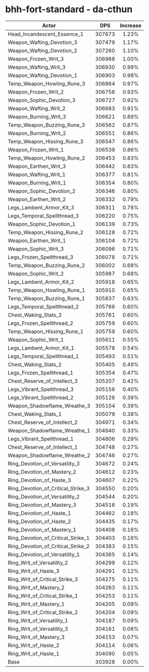 # bhh-fort-standard - da-cthun
| Actor | DPS | Increase |
|---|:---:|:---:|
|Head_Incandescent_Essence_1|307673|1.23%|
|Weapon_Wafting_Devotion_3|307479|1.17%|
|Weapon_Wafting_Devotion_2|307260|1.10%|
|Weapon_Frozen_Writ_3|306968|1.00%|
|Weapon_Wafting_Writ_3|306930|0.99%|
|Weapon_Wafting_Devotion_1|306903|0.98%|
|Temp_Weapon_Howling_Rune_3|306864|0.97%|
|Weapon_Frozen_Writ_2|306756|0.93%|
|Weapon_Sophic_Devotion_3|306727|0.92%|
|Weapon_Wafting_Writ_2|306683|0.91%|
|Weapon_Burning_Writ_3|306621|0.89%|
|Temp_Weapon_Buzzing_Rune_3|306562|0.87%|
|Weapon_Burning_Writ_2|306551|0.86%|
|Temp_Weapon_Hissing_Rune_3|306547|0.86%|
|Weapon_Frozen_Writ_1|306539|0.86%|
|Temp_Weapon_Howling_Rune_2|306453|0.83%|
|Weapon_Earthen_Writ_3|306442|0.83%|
|Weapon_Wafting_Writ_1|306377|0.81%|
|Weapon_Burning_Writ_1|306354|0.80%|
|Weapon_Sophic_Devotion_2|306346|0.80%|
|Weapon_Earthen_Writ_2|306332|0.79%|
|Legs_Lambent_Armor_Kit_3|306311|0.78%|
|Legs_Temporal_Spellthread_3|306220|0.75%|
|Weapon_Sophic_Devotion_1|306139|0.73%|
|Temp_Weapon_Hissing_Rune_2|306128|0.72%|
|Weapon_Earthen_Writ_1|306104|0.72%|
|Weapon_Sophic_Writ_3|306096|0.71%|
|Legs_Frozen_Spellthread_3|306078|0.71%|
|Temp_Weapon_Buzzing_Rune_2|306002|0.68%|
|Weapon_Sophic_Writ_2|305987|0.68%|
|Legs_Lambent_Armor_Kit_2|305918|0.65%|
|Temp_Weapon_Howling_Rune_1|305910|0.65%|
|Temp_Weapon_Buzzing_Rune_1|305837|0.63%|
|Legs_Temporal_Spellthread_2|305766|0.60%|
|Chest_Waking_Stats_3|305761|0.60%|
|Legs_Frozen_Spellthread_2|305759|0.60%|
|Temp_Weapon_Hissing_Rune_1|305759|0.60%|
|Weapon_Sophic_Writ_1|305611|0.55%|
|Legs_Lambent_Armor_Kit_1|305578|0.54%|
|Legs_Temporal_Spellthread_1|305493|0.51%|
|Chest_Waking_Stats_2|305405|0.49%|
|Legs_Frozen_Spellthread_1|305354|0.47%|
|Chest_Reserve_of_Intellect_3|305207|0.42%|
|Legs_Vibrant_Spellthread_3|305156|0.40%|
|Legs_Vibrant_Spellthread_2|305126|0.39%|
|Weapon_Shadowflame_Wreathe_3|305104|0.39%|
|Chest_Waking_Stats_1|305079|0.38%|
|Chest_Reserve_of_Intellect_2|304971|0.34%|
|Weapon_Shadowflame_Wreathe_1|304940|0.33%|
|Legs_Vibrant_Spellthread_1|304806|0.29%|
|Chest_Reserve_of_Intellect_1|304748|0.27%|
|Weapon_Shadowflame_Wreathe_2|304746|0.27%|
|Ring_Devotion_of_Versatility_3|304672|0.24%|
|Ring_Devotion_of_Mastery_2|304612|0.23%|
|Ring_Devotion_of_Haste_3|304607|0.22%|
|Ring_Devotion_of_Critical_Strike_3|304550|0.20%|
|Ring_Devotion_of_Versatility_2|304544|0.20%|
|Ring_Devotion_of_Mastery_3|304516|0.19%|
|Ring_Devotion_of_Haste_1|304462|0.18%|
|Ring_Devotion_of_Haste_2|304435|0.17%|
|Ring_Devotion_of_Mastery_1|304408|0.16%|
|Ring_Devotion_of_Critical_Strike_1|304403|0.16%|
|Ring_Devotion_of_Critical_Strike_2|304383|0.15%|
|Ring_Devotion_of_Versatility_1|304365|0.14%|
|Ring_Writ_of_Versatility_2|304299|0.12%|
|Ring_Writ_of_Haste_3|304291|0.12%|
|Ring_Writ_of_Critical_Strike_3|304275|0.11%|
|Ring_Writ_of_Mastery_2|304263|0.11%|
|Ring_Writ_of_Critical_Strike_1|304253|0.11%|
|Ring_Writ_of_Mastery_1|304205|0.09%|
|Ring_Writ_of_Critical_Strike_2|304204|0.09%|
|Ring_Writ_of_Versatility_1|304187|0.09%|
|Ring_Writ_of_Versatility_3|304161|0.08%|
|Ring_Writ_of_Mastery_3|304153|0.07%|
|Ring_Writ_of_Haste_2|304114|0.06%|
|Ring_Writ_of_Haste_1|304090|0.05%|
|Base|303928|0.00%|

